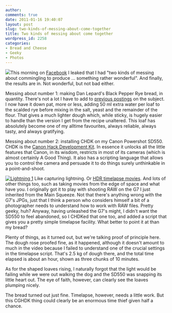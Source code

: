 ```yaml
---
author:
comments: true
date: 2011-01-16 19:40:07
layout: post
slug: two-kinds-of-messing-about-come-together
title: Two kinds of messing about come together
wordpress_id: 2258
categories:
- Bread and Cheese
- Geeky
- Photos
---
```


![](/uploads/2011/01/CHDK.png)This morning on [Facebook](http://www.facebook.com/jeremy.cherfas) I leaked that I had "two kinds of messing about commingling to produce ... something rather wonderful". And finally, the results are in. Not wonderful, but not bad either.

Messing about number 1: making Dan Lepard's Black Pepper Rye bread, in quantity. There's not a lot I have to add to [previous postings](http://jeremycherfas.net/2009/11/15/black-pepper-rye-and-bakers-math/) on the subject. I now have it down pat, more or less, adding 50 ml extra water per loaf to the scalded rye before mixing in the salt, yeast and the remainder of the flour. That gives a much lighter dough which, while sticky, is hugely easier to handle than the version I get from the recipe unaltered. This loaf has absolutely become one of my alltime favourites, always reliable, always tasty, and always gratifying.

Messing about number 2: installing CHDK on my Canon Powershot SD550. CHDK is the [Canon Hack Development Kit](http://chdk.wikia.com/wiki/CHDK). In essence it unlocks all the little features that Canon, in its wisdom, restricts in most of its cameras (which is almost certainly A Good Thing). It also has a scripting language that allows you to control the camera and persuade it to do things surely unthinkable in a point-and-shoot.

[![Lightning 1](http://farm5.static.flickr.com/4015/4702572718_a582075c7f_m.jpg)](http://www.flickr.com/photos/abelardo/4702572718/) Like capturing lightning. Or [HDR timelapse movies](http://www.youtube.com/watch?v=bc_M0oGsQj4). And lots of other things too, such as taking movies from the edge of space and what have you. I originally got it to play with shooting RAW on the G7 I just inherited from the Main Squeeze. Not that there's anything wrong with the G7's JPGs, just that I think a person who considers himself a bit of a photographer needs to understand how to work with RAW files. Pretty geeky, huh? Anyway, having unleashed the G7's might, I didn't want the SD550 to feel abandoned, so I CHDKed that one too, and added a script that gives you a pretty simple timelapse facility. What better to point it at than my bread?

Plenty of things, as it turned out, but we're talking proof of principle here. The dough rose proofed fine, as it happened, although it doesn't amount to much in the video because I failed to understand one of the crucial settings in the timelapse script. That's 2.5 kg of dough there, and the total time elapsed is about an hour, shown as three chunks of 10 minutes.


As for the shaped loaves rising, I naturally forgot that the light would be failing while we were out walking the dog and the SD550 was snapping its little heart out. The eye of faith, however, can clearly see the loaves plumping nicely.


The bread turned out just fine. Timelapse, however, needs a little work. But this CGHDK thing could clearly be an enormous time thief given half a chance.
